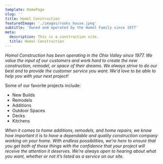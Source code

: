 ```yaml
---
template: HomePage
slug: ''
title: Homol Construction
featuredImage: './images/rooks_house.jpeg'
subtitle: 'Owned and operated by the Homol Family since 1977'
meta:
  description: This is a construction site.
  title: Homol Construction
---
```


_Homol Construction has been operating in the Ohio Valley since 1977. We value the input of our customers and work hard to create the new construction, remodel, or space of their dreams. We always strive to do our best and to provide the customer service you want. We'd love to be able to help you with your next project!_

Some of our favorite projects include:

- New Builds
- Remodels
- Additions
- Outdoor Spaces
- Decks
- Kitchens

_When it comes to home additions, remodels, and home repairs, we know how important it is to have a dependable and quality construction company working on your home. With endless possibilities, we’re here to ensure that you get both of those things with the confidence that your project will receive the attention it deserves. We’re always open to hearing about what you want, whether or not it’s listed as a service on our site._
